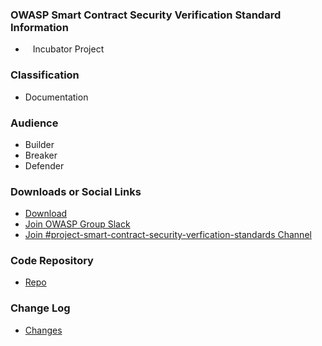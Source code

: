 ### OWASP Smart Contract Security Verification Standard Information

* <i class="fas fa-egg" style="font-size: 1.2em; color:#3468AC;"></i><span style="font-size:1.0em;padding-left:12px;">Incubator Project</span>

### Classification

* <i class="fas fa-book" style="color:#233e81;"></i> Documentation

### Audience

* <i class="fas fa-toolbox" style="color:#233e81;"></i> Builder
* <i class="fas fa-hammer" style="color:#233e81;"></i> Breaker
* <i class="fas fa-shield-alt" style="color:#233e81;"></i> Defender

### Downloads or Social Links

* [Download](#)
* [Join OWASP Group Slack](https://owasp.org/slack/invite)
* [Join #project-smart-contract-security-verfication-standards Channel](#)


### Code Repository

* [Repo](https://github.com/OWASP/www-project-smart-contract-security-verification-standard)

### Change Log

* [Changes](#)